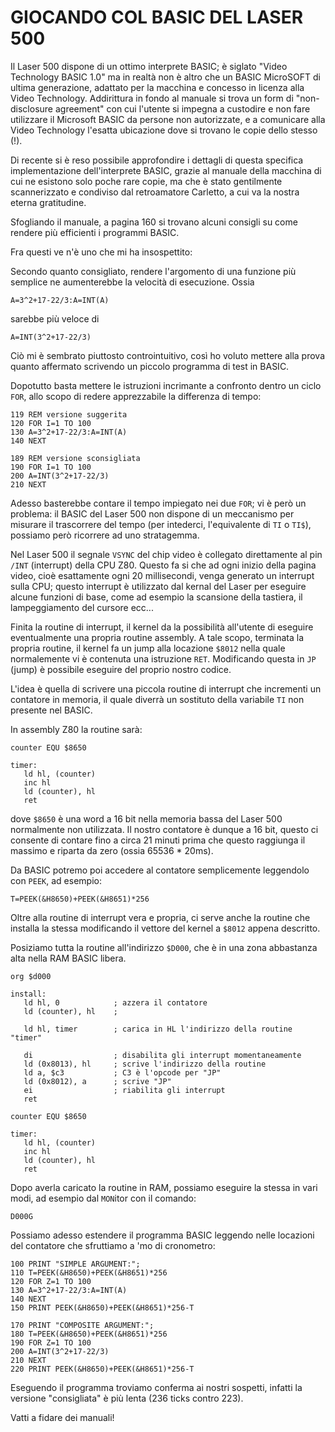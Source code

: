 # GIOCANDO COL BASIC DEL LASER 500

Il Laser 500 dispone di un ottimo interprete BASIC; è siglato
"Video Technology BASIC 1.0" ma in realtà non è altro che 
un BASIC MicroSOFT di ultima generazione, adattato per la macchina e
concesso in licenza alla Video Technology. Addirittura
in fondo al manuale si trova un form di "non-disclosure agreement"
con cui l'utente si impegna a custodire e non fare utilizzare 
il Microsoft BASIC da persone non autorizzate, e a comunicare
alla Video Technology l'esatta ubicazione dove si trovano
le copie dello stesso (!).

Di recente si è reso possibile approfondire i dettagli di questa
specifica implementazione dell'interprete BASIC, grazie al 
manuale della macchina di cui ne esistono solo poche rare copie, 
ma che è stato gentilmente scannerizzato e condiviso dal retroamatore
Carletto, a cui va la nostra eterna gratitudine. 

Sfogliando il manuale, a pagina 160 si trovano alcuni consigli 
su come rendere più efficienti i programmi BASIC.

Fra questi ve n'è uno che mi ha insospettito:

[](manual_page_160_snip.png)

Secondo quanto consigliato, rendere l'argomento di una funzione 
più semplice ne aumenterebbe la velocità di esecuzione. Ossia
```
A=3^2+17-22/3:A=INT(A)
```
sarebbe più veloce di
```
A=INT(3^2+17-22/3)
```

Ciò mi è sembrato piuttosto controintuitivo, così ho voluto 
mettere alla prova quanto affermato scrivendo un piccolo programma 
di test in BASIC.

Dopotutto basta mettere le istruzioni incrimante a confronto
dentro un ciclo `FOR`, allo scopo di redere apprezzabile 
la differenza di tempo:

```
119 REM versione suggerita
120 FOR I=1 TO 100
130 A=3^2+17-22/3:A=INT(A)
140 NEXT

189 REM versione sconsigliata
190 FOR I=1 TO 100
200 A=INT(3^2+17-22/3)
210 NEXT
```

Adesso basterebbe contare il tempo impiegato nei due `FOR`; vi
è però un problema: il BASIC del Laser 500 non dispone di un meccanismo
per misurare il trascorrere del tempo (per intederci, l'equivalente 
di `TI` o `TI$`), possiamo però ricorrere ad uno stratagemma.

Nel Laser 500 il segnale `VSYNC` del chip video è collegato direttamente
al pin `/INT` (interrupt) della CPU Z80. Questo fa si che ad ogni inizio 
della pagina video, cioè esattamente ogni 20 millisecondi, venga generato 
un interrupt sulla CPU; questo interrupt è utilizzato dal kernal del Laser 
per eseguire alcune funzioni di base, come ad esempio la scansione della 
tastiera, il lampeggiamento del cursore ecc... 

Finita la routine di interrupt, il kernel da la possibilità all'utente di eseguire 
eventualmente una propria routine assembly. A tale scopo, terminata la
propria routine, il kernel fa un jump alla locazione `$8012` nella quale normalemente 
vi è contenuta una istruzione `RET`. Modificando questa in `JP` (jump)
è possibile eseguire del proprio nostro codice. 

L'idea è quella di scrivere una piccola routine di interrupt che incrementi 
un contatore in memoria, il quale diverrà un sostituto della variabile `TI` non
presente nel BASIC.

In assembly Z80 la routine sarà:

```
counter EQU $8650

timer:
   ld hl, (counter)
   inc hl
   ld (counter), hl
   ret
```

dove `$8650` è una word a 16 bit nella memoria bassa del Laser 500 normalmente non utilizzata. 
Il nostro contatore è dunque a 16 bit, questo ci consente di contare fino a circa 21 minuti prima
che questo raggiunga il massimo e riparta da zero (ossia 65536 * 20ms).

Da BASIC potremo poi accedere al contatore semplicemente leggendolo con `PEEK`, ad esempio:
```
T=PEEK(&H8650)+PEEK(&H8651)*256
```

Oltre alla routine di interrupt vera e propria, ci serve anche la routine che installa
la stessa modificando il vettore del kernel a `$8012` appena descritto.

Posiziamo tutta la routine all'indirizzo `$D000`, che è in una zona abbastanza alta nella 
RAM BASIC libera. 

```
org $d000

install:
   ld hl, 0            ; azzera il contatore
   ld (counter), hl    ;

   ld hl, timer        ; carica in HL l'indirizzo della routine "timer"

   di                  ; disabilita gli interrupt momentaneamente
   ld (0x8013), hl     ; scrive l'indirizzo della routine
   ld a, $c3           ; C3 è l'opcode per "JP"
   ld (0x8012), a      ; scrive "JP"
   ei                  ; riabilita gli interrupt
   ret

counter EQU $8650

timer:
   ld hl, (counter)
   inc hl
   ld (counter), hl
   ret   
```

Dopo averla caricato la routine in RAM, possiamo eseguire la stessa
in vari modi, ad esempio dal `MON`itor con il comando:
```
D000G
```

Possiamo adesso estendere il programma BASIC leggendo 
nelle locazioni del contatore che sfruttiamo a 'mo
di cronometro:

```
100 PRINT "SIMPLE ARGUMENT:";
110 T=PEEK(&H8650)+PEEK(&H8651)*256
120 FOR Z=1 TO 100
130 A=3^2+17-22/3:A=INT(A)
140 NEXT
150 PRINT PEEK(&H8650)+PEEK(&H8651)*256-T

170 PRINT "COMPOSITE ARGUMENT:";
180 T=PEEK(&H8650)+PEEK(&H8651)*256
190 FOR Z=1 TO 100
200 A=INT(3^2+17-22/3)
210 NEXT
220 PRINT PEEK(&H8650)+PEEK(&H8651)*256-T
```

Eseguendo il programma troviamo conferma ai
nostri sospetti, infatti la versione "consigliata"
è più lenta (236 ticks contro 223).

[](screenshot.png)

Vatti a fidare dei manuali!

